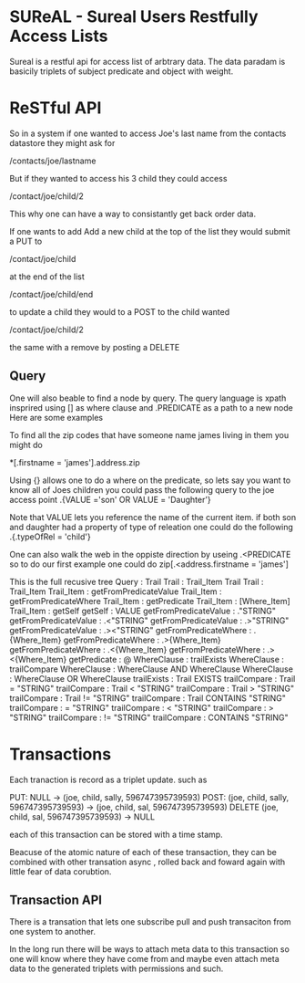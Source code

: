 SUReAL - Sureal Users Restfully Access Lists
========

Sureal is a restful api for access list of arbtrary data.  The data paradam is basicily triplets of subject predicate and object with weight.

ReSTful API
=========
So in a system if one wanted to access Joe's last name from the contacts datastore they might ask for

/contacts/joe/lastname

But if they wanted to access his 3 child they could access

/contact/joe/child/2

This why one can have a way to consistantly get back order data.  

If one wants to add Add a new child at the top of the list they would submit a PUT to

/contact/joe/child

at the end of the list

/contact/joe/child/end

to update a child they would to a POST to the child wanted

/contact/joe/child/2

the same with a remove by posting a DELETE

Query
------
One will also beable to find a node by query.  The query language is xpath insprired using [] as where clause and .PREDICATE as a path to a new node
Here are some examples

To find all the zip codes that have someone name james living in them you might do

\*[.firstname = 'james'].address.zip

Using {} allows one to do a where on the predicate, so lets say you want to know all of Joes children you could pass the following query to the joe access point
.{VALUE ='son' OR VALUE = 'Daughter'}

Note that VALUE lets you reference the name of the current item. if both son and daughter had a property of type of releation one could do the following
.{.typeOfRel = 'child'}

One can also walk the web in the oppiste direction by useing .<PREDICATE so to do our first example one could do
zip[.<address.firstname = 'james']

This is the full recusive tree
    Query : Trail
    Trail : Trail_Item Trail
    Trail : Trail_Item
    Trail_Item : getFromPredicateValue
    Trail_Item : getFromPredicateWhere
    Trail_Item : getPredicate
    Trail_Item : [Where_Item]
    Trail_Item : getSelf
    getSelf : VALUE
    getFromPredicateValue : ."STRING"
    getFromPredicateValue : .<"STRING"
    getFromPredicateValue : .>"STRING"
    getFromPredicateValue : .><"STRING"
    getFromPredicateWhere : .{Where_Item}
    getFromPredicateWhere : .>{Where_Item}
    getFromPredicateWhere : .<{Where_Item}
    getFromPredicateWhere : .><{Where_Item}
    getPredicate : @
    WhereClause : trailExists
    WhereClause : trailCompare
    WhereClause : WhereClause AND WhereClause
    WhereClause : WhereClause OR WhereClause
    trailExists : Trail EXISTS
    trailCompare : Trail = "STRING"
    trailCompare : Trail < "STRING"
    trailCompare : Trail > "STRING"
    trailCompare : Trail != "STRING"
    trailCompare : Trail CONTAINS "STRING"
    trailCompare : = "STRING"
    trailCompare : < "STRING"
    trailCompare : > "STRING"
    trailCompare : != "STRING"
    trailCompare : CONTAINS "STRING"

Transactions
============

Each tranaction is record as a triplet update. such as

PUT: NULL -> (joe, child, sally, 596747395739593)
POST: (joe, child, sally, 596747395739593) -> (joe, child, sal, 596747395739593)
DELETE  (joe, child, sal, 596747395739593) -> NULL

each of this transaction can be stored with a time stamp.

Beacuse of the atomic nature of each of these transaction, they can be combined with other transation async , rolled back and foward again with little fear of data corubtion.

Transaction API
--------------

There is a transation that lets one subscribe pull and push transaciton from one system to another.  

In the long run there will be ways to attach meta data to this transaction so one will know where they have come from and maybe even attach meta data to the generated triplets with permissions and such.
